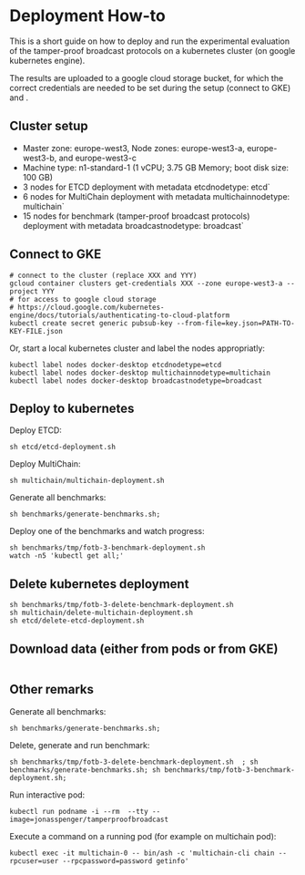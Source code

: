 # Deployment How-to
This is a short guide on how to deploy and run the experimental evaluation of the tamper-proof broadcast protocols on a kubernetes cluster (on google kubernetes engine).

The results are uploaded to a google cloud storage bucket, for which the correct credentials are needed to be set during the setup (connect to GKE) and .

## Cluster setup
- Master zone: europe-west3, Node zones: europe-west3-a, europe-west3-b, and europe-west3-c
- Machine type: n1-standard-1 (1 vCPU; 3.75 GB Memory; boot disk size: 100 GB)
- 3 nodes for ETCD deployment with metadata etcdnodetype: etcd`
- 6 nodes for MultiChain deployment with metadata multichainnodetype: multichain`
- 15 nodes for benchmark (tamper-proof broadcast protocols) deployment with metadata broadcastnodetype: broadcast`

## Connect to GKE
```
# connect to the cluster (replace XXX and YYY)
gcloud container clusters get-credentials XXX --zone europe-west3-a --project YYY
# for access to google cloud storage
# https://cloud.google.com/kubernetes-engine/docs/tutorials/authenticating-to-cloud-platform
kubectl create secret generic pubsub-key --from-file=key.json=PATH-TO-KEY-FILE.json
```

Or, start a local kubernetes cluster and label the nodes appropriatly:
```
kubectl label nodes docker-desktop etcdnodetype=etcd
kubectl label nodes docker-desktop multichainnodetype=multichain
kubectl label nodes docker-desktop broadcastnodetype=broadcast
```

## Deploy to kubernetes
Deploy ETCD:
```
sh etcd/etcd-deployment.sh
```

Deploy MultiChain:
```
sh multichain/multichain-deployment.sh
```

Generate all benchmarks:
```
sh benchmarks/generate-benchmarks.sh;
```

Deploy one of the benchmarks and watch progress:
```
sh benchmarks/tmp/fotb-3-benchmark-deployment.sh
watch -n5 'kubectl get all;'
```

## Delete kubernetes deployment
```
sh benchmarks/tmp/fotb-3-delete-benchmark-deployment.sh
sh multichain/delete-multichain-deployment.sh
sh etcd/delete-etcd-deployment.sh
```

## Download data (either from pods or from GKE)
```

```

## Other remarks
Generate all benchmarks:
```
sh benchmarks/generate-benchmarks.sh;
```

Delete, generate and run benchmark:
```
sh benchmarks/tmp/fotb-3-delete-benchmark-deployment.sh  ; sh benchmarks/generate-benchmarks.sh; sh benchmarks/tmp/fotb-3-benchmark-deployment.sh;
```

Run interactive pod:
```
kubectl run podname -i --rm  --tty --image=jonasspenger/tamperproofbroadcast
```

Execute a command on a running pod (for example on multichain pod):
```
kubectl exec -it multichain-0 -- bin/ash -c 'multichain-cli chain --rpcuser=user --rpcpassword=password getinfo'
```
